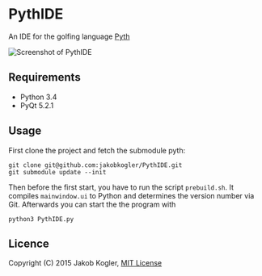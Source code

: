 # PythIDE

An IDE for the golfing language [Pyth](https://github.com/isaacg1/pyth)

![Screenshot of PythIDE](https://github.com/jakobkogler/PythIDE/blob/master/screenshot.png)

## Requirements ##

* Python 3.4
* PyQt 5.2.1

## Usage ##

First clone the project and fetch the submodule pyth: 

```
git clone git@github.com:jakobkogler/PythIDE.git
git submodule update --init 
```

Then before the first start, you have to run the script `prebuild.sh`.
It compiles `mainwindow.ui` to Python and determines the version number via Git.
Afterwards you can start the the program with

```
python3 PythIDE.py
```

## Licence ##

Copyright (C) 2015 Jakob Kogler, [MIT License](https://github.com/jakobkogler/PythIDE/blob/master/LICENSE.txt)
